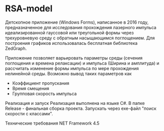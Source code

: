 # RSA-model

Детскопное приложение (Windows Forms), написанное в 2016 году, предназначенное для исследования прохождения лазерного импульса идеализированной гауссовой или
треугольной формы через трехуровневую среду с обратным насыщающимся поглощением. Для построения графиков использовалась бесплатная библиотека ZedGraph.

Приложение позволяет варьировать параметры среды (сечения поглощения и времена релаксации) и импульса (Ширина и амплитуда) и рассчитать изменение формы импульса по мере прохождения нелинейной среды.
Возможно вывод таких параметров как
- Коэффициент пропускания
- Время смещения
- Групповая скорость импульса

Реализация и запуск
Реализация выполнена на языке C#.  В папке Release - финальная сборка проекта. Запускать через exe-файл "поиск скорости с классами".

Технические требования
NET Framework 4.5

